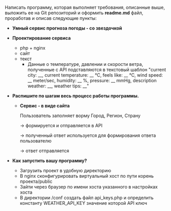 Написать программу, которая выполняет требования, описанные выше, выложить ее на Git репозиторий и оформить **readme.md** файл, проработав и описав следующие пункты:

- **Умный сервис прогноза погоды - со звездочкой**
- **Проектирование сервиса**
    - php + nginx
    - сайт
    - текст
        - Данные о температуре, давлении и скорости ветра, полученные с API подставляются в  текстовый шаблон "current city: __, current temperature: __ °C, feels like: __ °C, wind speed: __ meter/sec, humidity: __ %, pressure: __ mmHg, description weather: __, weather tips: __"

- **Распишите по шагам весь процесс работы программы.**
    - **Сервис - в виде сайта**

        Пользователь заполняет ворму Город, Регион, Страну

         → формируется и отправляется в API

         → полученный ответ используется для формирования ответа пользователю

         → ответ отправляется

- **Как запустить вашу программу?**
    - Загрузить проект в удобную директорию
    - В nginx сконфигурировать виртуальный хост по пути корень проекта/public
    - Зайти через браузер по имени хоста указанного в настройках хоста
    - В директории /conf создать файл api_keys.php и определить константу WEATHER_API_KEY значение которой API ключ
    